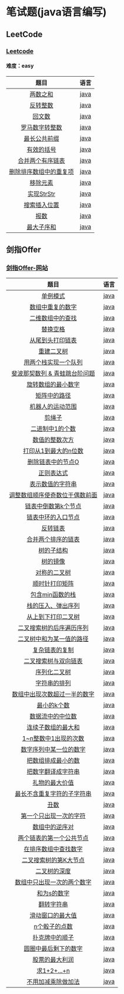 # 笔试题(java语言编写)

## LeetCode 

### [Leetcode](https://leetcode-cn.com/)

#### 难度：easy

|                  题目                   |                语言                 |
| :-------------------------------------: | :---------------------------------: |
| [两数之和](./LeetCode/TwoSums/topic.md) | [java](./LeetCode/TwoSums/TwoSums.java) |
| [反转整数](./LeetCode/IntegerInversion/topic.md) | [java](./LeetCode/IntegerInversion/IntegerInversion.java) |
| [回文数](./LeetCode/Palindrome/topic.md) | [java](./LeetCode/Palindrome/Palindrome.java) |
| [罗马数字转整数](./LeetCode/RomanToint/topic.md) | [java](./LeetCode/RomanToint/RomanToint.java) |
| [最长公共前缀](./LeetCode/LongestCommonPrefix/topic.md) | [java](./LeetCode/LongestCommonPrefix/LongestCommonPrefix.java) |
| [有效的括号](./LeetCode/IsValid/topic.md) | [java](./LeetCode/IsValid/IsValid.java) |
| [合并两个有序链表](./LeetCode/MergeTwoLists/topic.md) | [java](./LeetCode/MergeTwoLists/MergeTwoLists.java) |
| [删除排序数组中的重复项](./LeetCode/RemoveDuplicates/topic.md) | [java](./LeetCode/RemoveDuplicates/RemoveDuplicates.java) |
| [移除元素](./LeetCode/RemoveElement/topic.md) | [java](./LeetCode/RemoveElement/RemoveElement.java) |
| [实现StrStr](./LeetCode/StrStr/topic.md) | [java](./LeetCode/StrStr/StrStr.java) |
| [搜索插入位置](./LeetCode/SearchInsert/topic.md) | [java](./LeetCode/SearchInsert/SearchInsert.java) |
| [报数](./LeetCode/CountAndSay/topic.md) | [java](./LeetCode/CountAndSay/CountAndSay.java) |
| [最大子序和](./LeetCode/MaxSubArray/topic.md) | [java](./LeetCode/MaxSubArray/MaxSubArray.java) |


## 剑指Offer
### [剑指Offer-网站](https://www.nowcoder.com/ta/coding-interviews)


|                   题目                   |             语言             |
| :--------------------------------------: | :--------------------------: |
|     [单例模式](./SwordOffer/T2.java)     | [java](./SwordOffer/T2.java) |
| [数组中重复的数字](./SwordOffer/T3.java) | [java](./SwordOffer/T3.java) |
| [二维数组中的查找](./SwordOffer/T4.java) | [java](./SwordOffer/T4.java) |
| [替换空格](./SwordOffer/T5.java) | [java](./SwordOffer/T5.java) |
| [从尾到头打印链表](./SwordOffer/T6.java) | [java](./SwordOffer/T6.java) |
| [重建二叉树](./SwordOffer/T7.java) | [java](./SwordOffer/T7.java) |
| [用两个栈实现一个队列](./SwordOffer/T8.java) | [java](./SwordOffer/T8.java) |
| [斐波那契数列 & 青蛙跳台阶问题](./SwordOffer/T10.java) | [java](./SwordOffer/T10.java) |
| [旋转数组的最小数字](./SwordOffer/T11.java) | [java](./SwordOffer/T11.java) |
| [矩阵中的路径](./SwordOffer/T12.java) | [java](./SwordOffer/T12.java) |
| [机器人的运动范围](./SwordOffer/T13.java) | [java](./SwordOffer/T13.java) |
| [剪绳子](./SwordOffer/T14.java) | [java](./SwordOffer/T14.java) |
| [二进制中1的个数](./SwordOffer/T15.java) | [java](./SwordOffer/T15.java) |
| [数值的整数次方](./SwordOffer/T16.java) | [java](./SwordOffer/T16.java) |
| [打印从1到最大的n位数](./SwordOffer/T17.java) | [java](./SwordOffer/T17.java) |
| [删除链表中的节点O](./SwordOffer/T18.java) | [java](./SwordOffer/T18.java) |
| [正则表达式](./SwordOffer/19.java) | [java](./SwordOffer/19.java) |
| [表示数值的字符串](./SwordOffer/T20.java) | [java](./SwordOffer/T20.java) |
| [调整数组顺序使奇数位于偶数前面](./SwordOffer/T21.java) | [java](./SwordOffer/T21.java) |
| [链表中倒数第k个节点](./SwordOffer/T22.java) | [java](./SwordOffer/T22.java) |
| [链表中环的入口节点](./SwordOffer/T23.java) | [java](./SwordOffer/T23.java) |
| [反转链表](./SwordOffer/T24.java) | [java](./SwordOffer/T24.java) |
| [合并两个排序的链表](./SwordOffer/T25.java) | [java](./SwordOffer/T25.java) |
| [树的子结构](./SwordOffer/T26.java) | [java](./SwordOffer/T26.java) |
| [树的镜像](./SwordOffer/T27.java) | [java](./SwordOffer/T27.java) |
| [对称的二叉树](./SwordOffer/T28.java) | [java](./SwordOffer/T28.java) |
| [顺时针打印矩阵](./SwordOffer/T29.java) | [java](./SwordOffer/T29.java) |
| [包含min函数的栈](./SwordOffer/T30.java) | [java](./SwordOffer/T30.java) |
| [栈的压入、弹出序列](./SwordOffer/T31.java) | [java](./SwordOffer/T31.java) |
| [从上到下打印二叉树](./SwordOffer/T32.java) | [java](./SwordOffer/T32.java) |
| [二叉搜索树的后序遍历序列](./SwordOffer/T33.java) | [java](./SwordOffer/T33.java) |
| [二叉树中和为某一值的路径](./SwordOffer/T34.java) | [java](./SwordOffer/T34.java) |
| [复杂链表的复制](./SwordOffer/T35.java) | [java](./SwordOffer/T35.java) |
| [二叉搜索树与双向链表](./SwordOffer/T36.java) | [java](./SwordOffer/T36.java) |
| [序列化二叉树](./SwordOffer/T37.java) | [java](./SwordOffer/T37.java) |
| [字符串的排列](./SwordOffer/T38.java) | [java](./SwordOffer/T38.java) |
| [数组中出现次数超过一半的数字](./SwordOffer/T39.java) | [java](./SwordOffer/T39.java) |
| [最小的k个数](./SwordOffer/T40.java) | [java](./SwordOffer/T40.java) |
| [数据流中的中位数](./SwordOffer/T41.java) | [java](./SwordOffer/T41.java) |
| [连续子数组的最大和](./SwordOffer/T42.java) | [java](./SwordOffer/T42.java) |
| [1~n整数中1出现的次数](./SwordOffer/T43.java) | [java](./SwordOffer/T43.java) |
| [数字序列中某一位的数字](./SwordOffer/T44.java) | [java](./SwordOffer/T44.java) |
| [把数组排成最小的数](./SwordOffer/T45.java) | [java](./SwordOffer/T45.java) |
| [把数字翻译成字符串](./SwordOffer/T46.java) | [java](./SwordOffer/T46.java) |
| [礼物的最大价值](./SwordOffer/T47.java) | [java](./SwordOffer/T47.java) |
| [最长不含重复字符的子字符串](./SwordOffer/T48.java) | [java](./SwordOffer/T48.java) |
| [丑数](./SwordOffer/T49.java) | [java](./SwordOffer/T49.java) |
| [第一个只出现一次的字符](./SwordOffer/T50.java) | [java](./SwordOffer/T50.java) |
| [数组中的逆序对](./SwordOffer/T51.java) | [java](./SwordOffer/T51.java) |
| [两个链表的第一个公共节点](./SwordOffer/T52.java) | [java](./SwordOffer/T52.java) |
| [在排序数组中查找数字](./SwordOffer/T53.java) | [java](./SwordOffer/T53.java) |
| [二叉搜索树的第K大节点](./SwordOffer/T54.java) | [java](./SwordOffer/T54.java) |
| [二叉树的深度](./SwordOffer/T55.java) | [java](./SwordOffer/T55.java) |
| [数组中只出现一次的两个数字](./SwordOffer/T56.java) | [java](./SwordOffer/T56.java) |
| [和为s的数字](./SwordOffer/T57.java) | [java](./SwordOffer/T57.java) |
| [翻转字符串](./SwordOffer/T58.java) | [java](./SwordOffer/T58.java) |
| [滑动窗口的最大值](./SwordOffer/T59.java) | [java](./SwordOffer/T59.java) |
| [n个骰子的点数](./SwordOffer/T60.java) | [java](./SwordOffer/T60.java) |
| [扑克牌中的顺子](./SwordOffer/T61.java) | [java](./SwordOffer/T61.java) |
| [圆圈中最后剩下的数字](./SwordOffer/T62.java) | [java](./SwordOffer/T62.java) |
| [股票的最大利润](./SwordOffer/T63.java) | [java](./SwordOffer/T63.java) |
| [求1+2+...+n](./SwordOffer/T64.java) | [java](./SwordOffer/T64.java) |
| [不用加减乘除做加法](./SwordOffer/T65.java) | [java](./SwordOffer/T65.java) |



